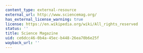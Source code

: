 ```yaml
---
content_type: external-resource
external_url: http://www.sciencemag.org/
has_external_license_warning: true
license: https://en.wikipedia.org/wiki/All_rights_reserved
status: ''
title: Science Magazine
uid: ce6dcc46-0b4a-45ec-b448-26ea70b6e25f
wayback_url: ''
---
```

